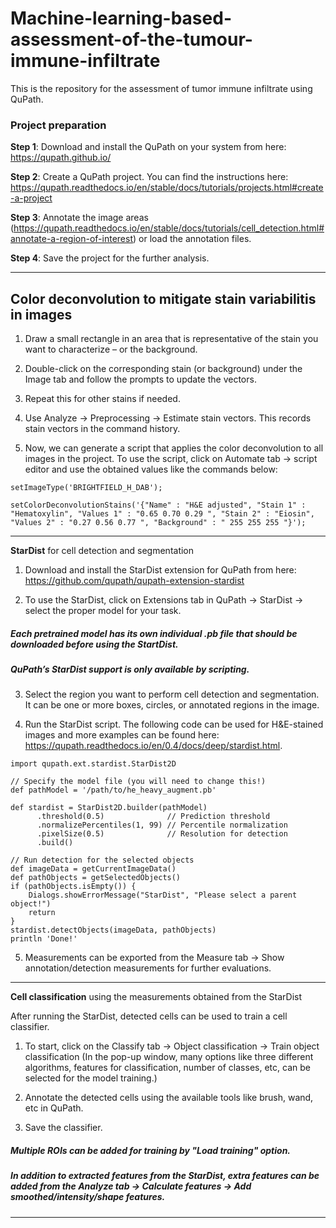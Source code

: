 # Machine-learning-based-assessment-of-the-tumour-immune-infiltrate
This is the repository for the assessment of tumor immune infiltrate using QuPath.

### **Project preparation**

**Step 1**: Download and install the QuPath on your system from here: https://qupath.github.io/

**Step 2**: Create a QuPath project. You can find the instructions here: https://qupath.readthedocs.io/en/stable/docs/tutorials/projects.html#create-a-project

**Step 3**: Annotate the image areas (https://qupath.readthedocs.io/en/stable/docs/tutorials/cell_detection.html#annotate-a-region-of-interest) or load the annotation files.

**Step 4**: Save the project for the further analysis.

-------------------------------------------------------------------------------------------------------------------

## **Color deconvolution** to mitigate stain variabilitis in images

1. Draw a small rectangle in an area that is representative of the stain you want to characterize – or the background.



2. Double-click on the corresponding stain (or background) under the Image tab and follow the prompts to update the vectors.

3. Repeat this for other stains if needed.

4. Use Analyze -> Preprocessing -> Estimate stain vectors. This records stain vectors in the command history.

5. Now, we can generate a script that applies the color deconvolution to all images in the project. To use the script, click on Automate tab -> script editor and use the obtained values like the commands below:

```setImageType('BRIGHTFIELD_H_DAB');```

```setColorDeconvolutionStains('{"Name" : "H&E adjusted", "Stain 1" : "Hematoxylin", "Values 1" : "0.65 0.70 0.29 ", "Stain 2" : "Eiosin", "Values 2" : "0.27 0.56 0.77 ", "Background" : " 255 255 255 "}');```

-------------------------------------------------------------------------------------------------------------------

**StarDist** for cell detection and segmentation

1. Download and install the StarDist extension for QuPath from here: https://github.com/qupath/qupath-extension-stardist

2. To use the StarDist, click on Extensions tab in QuPath -> StarDist -> select the proper model for your task.

##### **Each pretrained model has its own individual .pb file that should be downloaded before using the StartDist.**

##### **QuPath’s StarDist support is only available by scripting.**

3. Select the region you want to perform cell detection and segmentation. It can be one or more boxes, circles, or annotated regions in the image.

4. Run the StarDist script. The following code can be used for H&E-stained images and more examples can be found here: https://qupath.readthedocs.io/en/0.4/docs/deep/stardist.html.

```
import qupath.ext.stardist.StarDist2D

// Specify the model file (you will need to change this!)
def pathModel = '/path/to/he_heavy_augment.pb'

def stardist = StarDist2D.builder(pathModel)
      .threshold(0.5)              // Prediction threshold
      .normalizePercentiles(1, 99) // Percentile normalization
      .pixelSize(0.5)              // Resolution for detection
      .build()

// Run detection for the selected objects
def imageData = getCurrentImageData()
def pathObjects = getSelectedObjects()
if (pathObjects.isEmpty()) {
    Dialogs.showErrorMessage("StarDist", "Please select a parent object!")
    return
}
stardist.detectObjects(imageData, pathObjects)
println 'Done!'
```

5. Measurements can be exported from the Measure tab -> Show annotation/detection measurements for further evaluations.

-------------------------------------------------------------------------------------------------------------------

**Cell classification** using the measurements obtained from the StarDist

After running the StarDist, detected cells can be used to train a cell classifier.

1. To start, click on the Classify tab -> Object classification -> Train object classification
(In the pop-up window, many options like three different algorithms, features for classification, number of classes, etc, can be selected for the model training.)

2. Annotate the detected cells using the available tools like brush, wand, etc in QuPath.

3. Save the classifier.

##### **Multiple ROIs can be added for training by "Load training" option.**
##### **In addition to extracted features from the StarDist, extra features can be added from the Analyze tab -> Calculate features -> Add smoothed/intensity/shape features.**

-------------------------------------------------------------------------------------------------------------------











